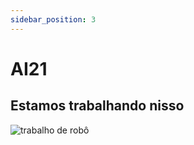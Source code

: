 ```yaml
---
sidebar_position: 3
---
```


# AI21

## Estamos trabalhando nisso
![trabalho de robô](https://user-images.githubusercontent.com/6216945/212581743-ac827cb8-bef8-4c8a-8bb0-a029127246d7.png)